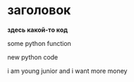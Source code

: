 # заголовок

**здесь какой-то код**

some python function

new python code

i am young junior and i want more money
